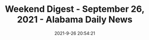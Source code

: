 ---
"title": "Weekend Digest - September 26, 2021 - Alabama Daily News"
"date": "2021-9-26 20:54:21"
"feed_name": "GOOGLENEWSCONSTRUCTION"
"feed_website": "https://news.google.com/search?q=construction%2Bincident&hl=en-US&gl=US&ceid=US:en"
"feed_rss": "https://news.google.com/rss/search?q=construction%2Bincident&hl=en-US&gl=US&ceid=US:en"
"link": "https://www.aldailynews.com/weekend-digest-september-26-2021/"
"file": "_posts/2021-1-1-c5d2ea6dd775f62067eec74e825bbbc7b2d3bad5.md"
"accident": "0"
"drilling": "0"
"dead": "0"
"injured": "0"
"where": "unknown site"
"place": "unknown place"
---